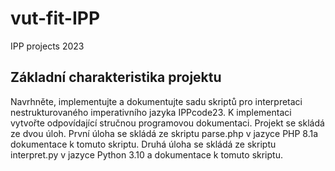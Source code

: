 # vut-fit-IPP
IPP projects 2023
## Základní charakteristika projektu
Navrhněte, implementujte a dokumentujte sadu skriptů pro interpretaci nestrukturovaného imperativního jazyka IPPcode23. K implementaci vytvořte odpovídající stručnou programovou dokumentaci. Projekt se skládá ze dvou úloh.
První úloha se skládá ze skriptu parse.php v jazyce PHP 8.1a dokumentace
k tomuto skriptu. Druhá úloha se skládá ze skriptu interpret.py v jazyce Python
3.10 a dokumentace k tomuto skriptu.
